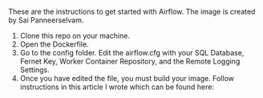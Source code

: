 These are the instructions to get started with Airflow. The image is created by Sai Panneerselvam. 

1) Clone this repo on your machine.
2) Open the Dockerfile. 
3) Go to the config folder. Edit the airflow.cfg with your SQL Database, Fernet Key, Worker Container Repository, and the Remote Logging Settings.
4) Once you have edited the file, you must build your image. Follow instructions in this article I wrote which can be found here:

